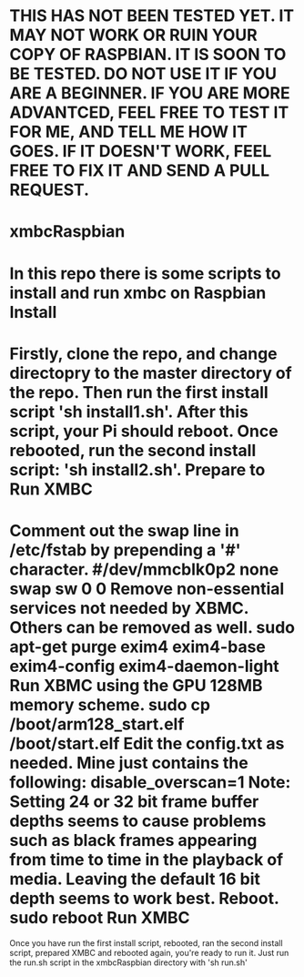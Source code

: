 THIS HAS NOT BEEN TESTED YET. IT MAY NOT WORK OR RUIN YOUR COPY OF RASPBIAN. IT IS SOON TO BE TESTED. DO NOT USE IT IF YOU ARE A BEGINNER. IF YOU ARE MORE ADVANTCED, FEEL FREE TO TEST IT FOR ME, AND TELL ME HOW IT GOES. IF IT DOESN'T WORK, FEEL FREE TO FIX IT AND SEND A PULL REQUEST.
======

xmbcRaspbian
============
In this repo there is some scripts to install and run xmbc on Raspbian
Install
======
Firstly, clone the repo, and change directopry to the master directory of the repo. Then run the first install script 'sh install1.sh'. After this script, your Pi should reboot. Once rebooted, run the second install script: 'sh install2.sh'.
Prepare to Run XMBC
======
Comment out the swap line in /etc/fstab by prepending a '#' character.
    #/dev/mmcblk0p2  none            swap    sw              0       0
Remove non-essential services not needed by XBMC. Others can be removed as well.
    sudo apt-get purge exim4 exim4-base exim4-config exim4-daemon-light
Run XBMC using the GPU 128MB memory scheme.
    sudo cp /boot/arm128_start.elf /boot/start.elf
Edit the config.txt as needed. Mine just contains the following:
    disable_overscan=1
Note: Setting 24 or 32 bit frame buffer depths seems to cause problems such as black frames appearing from time to time in the playback of media. Leaving the default 16 bit depth seems to work best.
Reboot.
    sudo reboot
Run XMBC
======
Once you have run the first install script, rebooted, ran the second install script, prepared XMBC and rebooted again, you're ready to run it. Just run the run.sh script in the xmbcRaspbian directory with 'sh run.sh'

